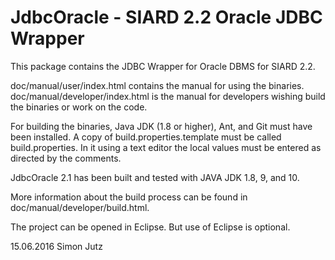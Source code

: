 JdbcOracle - SIARD 2.2 Oracle JDBC Wrapper
==========================================

This package contains the JDBC Wrapper for Oracle DBMS for SIARD 2.2.

doc/manual/user/index.html contains the manual for using the binaries.
doc/manual/developer/index.html is the manual for developers wishing
build the binaries or work on the code.  

For building the binaries, Java JDK (1.8 or higher), Ant, and Git must 
have been installed. A copy of build.properties.template must be called 
build.properties. In it using a text editor the local values must be 
entered as directed by the comments.

JdbcOracle 2.1 has been built and tested with JAVA JDK 1.8, 9, and 10.

More information about the build process can be found in
doc/manual/developer/build.html.

The project can be opened in Eclipse. But use of Eclipse is optional.

15.06.2016 Simon Jutz